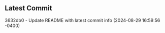 
## Latest Commit
3632db0 - Update README with latest commit info (2024-08-29 16:59:56 -0400) <Yunxi-Zhou>
